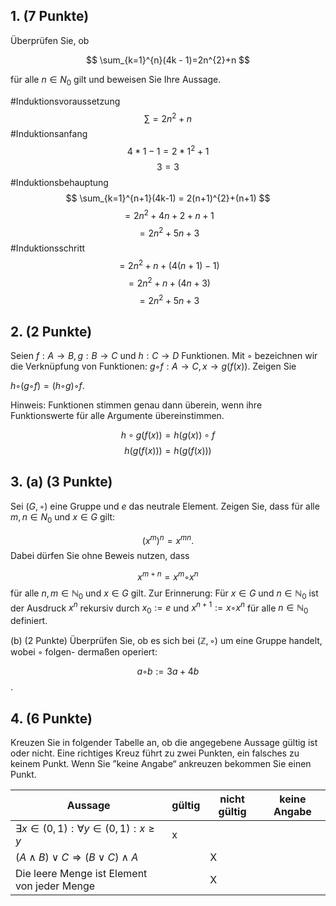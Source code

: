 ## 1. (7 Punkte) 
Überprüfen Sie, ob 

$$
\sum_{k=1}^{n}(4k - 1)=2n^{2}+n
$$

für alle $n ∈ N_{0}$ gilt und beweisen Sie Ihre Aussage.

#Induktionsvoraussetzung
$$
\sum = 2n^{2}+n
$$
#Induktionsanfang
$$
4*1-1 = 2*1^{2}+1
$$
$$
3 = 3
$$
#Induktionsbehauptung
$$
\sum_{k=1}^{n+1}(4k-1) = 2(n+1)^{2}+(n+1)
$$
$$
= 2n^{2}+4n+2+n+1
$$
$$
= 2n^{2}+ 5n+3
$$
#Induktionsschritt
$$
= 2n^{2}+n + (4(n+1)-1)
$$
$$
= 2n^{2}+n+(4n+3)
$$
$$
= 2n^{2} + 5n +3
$$

## 2. (2 Punkte) 
Seien $f : A → B, g : B → C$ und $h : C → D$ Funktionen. Mit $◦$ bezeichnen wir die Verknüpfung von Funktionen: $g ◦ f : A → C, x  → g(f (x))$. Zeigen Sie

$h ◦ (g ◦ f ) = (h ◦ g) ◦ f.$

Hinweis: Funktionen stimmen genau dann überein, wenn ihre Funktionswerte für alle Argumente
übereinstimmen.

$$
h \circ g(f(x)) = h(g(x)) \circ f
$$
$$
h(g(f(x))) = h(g(f(x)))
$$
## 3. (a) (3 Punkte) 
Sei $(G, ◦)$ eine Gruppe und $e$ das neutrale Element. Zeigen Sie, dass für alle $m, n ∈ N_{0}$ und $x ∈ G$ gilt:

$$(x^{m})^{n} = x^{mn}.$$
Dabei dürfen Sie ohne Beweis nutzen, dass

$$x^{m+n} = x^{m} ◦ x^{ n}$$
für alle $n, m ∈ \mathbb{N}_{0}$ und $x ∈ G$ gilt.
Zur Erinnerung: Für $x ∈ G$ und $n ∈ \mathbb{N}_{0}$ ist der Ausdruck $x^{n}$ rekursiv durch
$x_{0} := e$ und $x^{n+1} := x ◦ x^{n}$ für alle $n ∈ \mathbb{N}_{0}$ definiert.

(b) (2 Punkte) Überprüfen Sie, ob es sich bei $(\mathbb{Z}, ◦)$ um eine Gruppe handelt, wobei $◦$ folgen-
dermaßen operiert:

$$a ◦ b := 3a + 4b$$.
## 4. (6 Punkte) 
Kreuzen Sie in folgender Tabelle an, ob die angegebene Aussage gültig ist oder nicht. Eine richtiges Kreuz führt zu zwei Punkten, ein falsches zu keinem Punkt. Wenn Sie
”keine Angabe“ ankreuzen bekommen Sie einen Punkt.

| Aussage                                     | gültig | nicht gültig | keine Angabe |
| ------------------------------------------- | ------ | ------------ | ------------ |
| $∃x ∈ (0, 1) : ∀y ∈ (0, 1) : x ≥ y$         | x      |              |              |
| $(A ∧ B) ∨ C ⇒ (B ∨ C) ∧ A$                 |        | X            |              |
| Die leere Menge ist Element von jeder Menge |        | X            |              |
